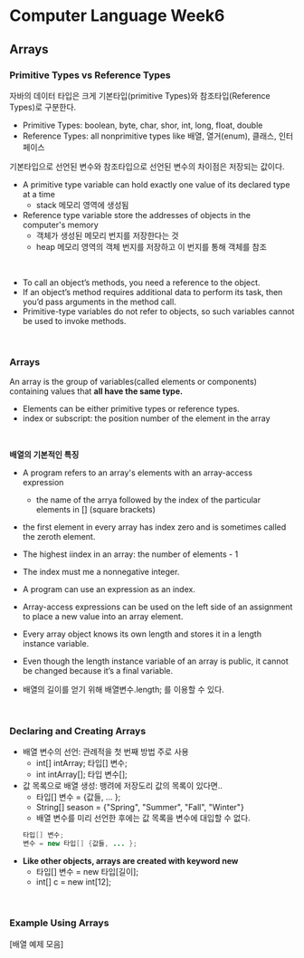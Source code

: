 # Computer Language Week6

## Arrays

### Primitive Types vs Reference Types

자바의 데이터 타입은 크게 기본타입(primitive Types)와 참조타입(Reference Types)로 구분한다.

* Primitive Types: boolean, byte, char, shor, int, long, float, double
* Reference Types: all nonprimitive types like 배열, 열거(enum), 클래스, 인터페이스

기본타입으로 선언된 변수와 참조타입으로 선언된 변수의 차이점은 저장되는 값이다.
* A primitive type variable can hold exactly one value of its declared type at a time
    * stack 메모리 영역에 생성됨
* Reference type variable store the addresses of objects in the computer's memory
    * 객체가 생성된 메모리 번지를 저장한다는 것
    * heap 메모리 영역의 객체 번지를 저장하고 이 번지를 통해 객체를 참조
<br>

* To call an object’s methods, you need a reference to the object.
* If an object’s method requires additional data to perform its task, then you’d pass arguments in the method call.
* Primitive-type variables do not refer to objects, so such variables cannot be used to invoke methods.
<br>

### Arrays

An array is the group of variables(called elements or components) containing values that **all have the same type.**

* Elements can be either primitive types or reference types.
* index or subscript: the position number of the element in the array
<br>

**배열의 기본적인 특징**

* A program refers to an array's elements with an array-access expression
    * the name of the arrya followed by the index of the particular elements in [] (square brackets)
* the first element in every array has index zero and is sometimes called the zeroth element.
* The highest iindex in an array: the number of elements - 1
* The index must me a nonnegative integer.
* A program can use an expression as an index.
* Array-access expressions can be used on the left side of an assignment to place a new value into an array element.

* Every array object knows its own length and stores it in a length instance variable.
* Even though the length instance variable of an array is public, it cannot be changed because it’s a final variable.
* 배열의 길이를 얻기 위해 배열변수.length; 를 이용할 수 있다.
<br>

### Declaring and Creating Arrays

* 배열 변수의 선언: 관례적을 첫 번째 방법 주로 사용
    * int[] intArray;   타입[] 변수;
    * int intArray[];   타입 변수[];
* 값 목록으로 배열 생성: 뱅려에 저장도리 값의 목록이 있다면..
    * 타입[] 변수 = {값들, ... };
    * String[] season = {"Spring", "Summer", "Fall", "Winter"}
    * 배열 변수를 미리 선언한 후에는 값 목록을 변수에 대입할 수 없다.
    ```java
    타입[] 변수;
    변수 = new 타입[] {값들, ... };
    ```
* **Like other objects, arrays are created with keyword new**
    * 타입[] 변수 = new 타입[길이];
    * int[] c = new int[12];
<br>

### Example Using Arrays

[배열 예제 모음]